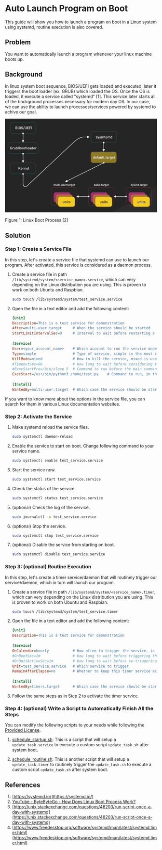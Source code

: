 # Auto Launch Program on Boot

This guide will show you how to launch a program on boot in a Linux system using systemd, routine execution is also covered.

## Problem

You want to automatically launch a program whenever your linux machine boots up.

## Background

In linux system boot sequence, BIOS/UEFI gets loaded and executed, later it triggers the boot loader (ex: GRUB) which loaded the OS. Once the OS is loaded, it execute a service called "systemd" [1]. This service later starts all of the background processes necessary for modern day OS. In our case, we can use the ability to launch processes/services powered by systemd to achive our goal.

![Linux Boot Process](./pic/1_1.png)

Figure 1: Linux Boot Process [2]

## Solution

### Step 1: Create a Service File

In this step, let's create a service file that systemd can use to launch our program. After activated, this service is considered as a daemon process.

1. Create a service file in path `/lib/systemd/system/<service_name>.service`, which can very depending on the Linux distribution you are using. This is proven to work on both Ubuntu and Raspbian.
    ```bash
    sudo touch /lib/systemd/system/test_service.service
    ```
2. Open the file in a text editor and add the following content:
    ```ini
    [Unit]
    Description=This is a test service for demonstration
    After=multi-user.target     # When the service should be started
    StartLimitIntervalSec=0     # Interval to wait before restarting a service when it fails (return code is non-zero)
    
    [Service]
    User=<your_account_name>    # Which account to run the service under, if not specified, it will run under root
    Type=simple                 # Type of service, simple is the most common option for one-off tasks
    KillMode=mixed              # How to kill the service, mixed is used to kill all associated processes (including child processes)
    #TimeoutSec=60              # How long to wait before considering the service as failed and killing it, now disabled, set to 60 seconds
    #ExecStartPre=/bin/sleep 5  # Command to run before the main command, now disabled, set to sleep for 5 seconds
    ExecStart=/usr/bin/python3 /home/test.py    # Command to run, in this case, it is a python script
    
    [Install]
    WantedBy=multi-user.target  # Which case the service should be started, in this case, all account will trigger the service
    ```

If you want to know more about the options in the service file, you can search for them in various Linux documentation websites.

### Step 2: Activate the Service

1. Make systemd reload the service files.
    ```bash
    sudo systemctl daemon-reload
    ```
2. Enable the service to start on boot. Change following command to your service name.
    ```bash
    sudo systemctl enable test_service.service
    ```
3. Start the service now.
    ```bash
    sudo systemctl start test_service.service
    ```
4. Check the status of the service.
    ```bash
    sudo systemctl status test_service.service
    ```
5. (optional) Check the log of the service.
    ```bash
    sudo journalctl -u test_service.service
    ```
6. (optional) Stop the service.
    ```bash
    sudo systemctl stop test_service.service
    ```
7. (optional) Disable the service from starting on boot.
    ```bash
    sudo systemctl disable test_service.service
    ```

### Step 3: (optional) Routine Execution

In this step, let's create a timer service/daemon that will routinely trigger our service/daemon, which in turn will launch our program.

1. Create a service file in path `/lib/systemd/system/<service_name>.timer`, which can very depending on the Linux distribution you are using. This is proven to work on both Ubuntu and Raspbian.
    ```bash
    sudo touch /lib/systemd/system/test_service.timer
    ```
2. Open the file in a text editor and add the following content:
    ```ini
    [Unit]
    Description=This is a test service for demonstration
    
    [Service]
    OnCalendar=hourly           # How often to trigger the service, in this case, hourly
    #OnBootSec=1m               # How long to wait before triggering the service after boot, now disabled, set to 1 minute
    #OnUnitActiveSec=1m         # How long to wait before re-triggering the service after previous launch, now disabled, set to 1 minute
    Unit=test_service.service   # Which service to trigger
    RemainAfterElapse=no        # Whether to keep this timer service active after it triggers the target service
    
    [Install]
    WantedBy=timers.target      # Which case the service should be started, in this case, by timers.target
    ```
3. Follow the same steps as in Step 2 to activate the timer service.

### Step 4: (optional) Write a Script to Automatically Finish All the Steps

You can modify the following scripts to your needs while following the [Provided License](https://github.com/belongtothenight/bash_scripts/blob/main/LICENSE).

1. [schedule_startup.sh](https://github.com/belongtothenight/bash_scripts/blob/main/src/schedule_startup.sh): This is a script that will setup a `update_task.service` to execute a custom script `update_task.sh` after system boot.

2. [schedule_routine.sh](https://github.com/belongtothenight/bash_scripts/blob/main/src/schedule_routine.sh): This is another script that will setup a `update_task.timer` to routinely trigger the `update_task.sh` to execute a custom script `update_task.sh` after system boot.

## References

1. [https://systemd.io/](https://systemd.io/)
2. [YouTube - ByteByteGo - How Does Linux Boot Process Work?](https://youtu.be/XpFsMB6FoOs?si=69epCUbu9p4JavW7)
3. [https://unix.stackexchange.com/questions/48203/run-script-once-a-day-with-systemd](https://unix.stackexchange.com/questions/48203/run-script-once-a-day-with-systemd)
4. [https://www.freedesktop.org/software/systemd/man/latest/systemd.timer.html](https://www.freedesktop.org/software/systemd/man/latest/systemd.timer.html)
